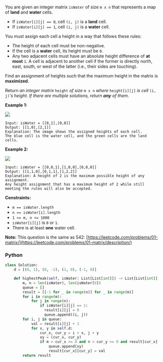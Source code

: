 You are given an integer matrix  `isWater`  of size  `m x n`  that represents a map of  **land**  and  **water**  cells.

- If  `isWater[i][j] == 0`, cell  `(i, j)`  is a  **land**  cell.
- If  `isWater[i][j] == 1`, cell  `(i, j)`  is a  **water**  cell.

You must assign each cell a height in a way that follows these rules:

- The height of each cell must be non-negative.
- If the cell is a  **water**  cell, its height must be  `0`.
- Any two adjacent cells must have an absolute height difference of  **at most**  `1`. A cell is adjacent to another
  cell if the former is directly north, east, south, or west of the latter (i.e., their sides are touching).

Find an assignment of heights such that the maximum height in the matrix is  **maximized**.

Return  _an integer matrix_ `height` _of size_ `m x n` _where_ `height[i][j]` _is cell_ `(i, j)`_'s height. If there are
multiple solutions, return  **any**  of them_.

**Example 1:**

**![](https://assets.leetcode.com/uploads/2021/01/10/screenshot-2021-01-11-at-82045-am.png)**

```
Input: isWater = [[0,1],[0,0]]
Output: [[1,0],[2,1]]
Explanation: The image shows the assigned heights of each cell.
The blue cell is the water cell, and the green cells are the land cells.
```

**Example 2:**

**![](https://assets.leetcode.com/uploads/2021/01/10/screenshot-2021-01-11-at-82050-am.png)**

```
Input: isWater = [[0,0,1],[1,0,0],[0,0,0]]
Output: [[1,1,0],[0,1,1],[1,2,2]]
Explanation: A height of 2 is the maximum possible height of any assignment.
Any height assignment that has a maximum height of 2 while still meeting the rules will also be accepted.
```

**Constraints:**

- `m == isWater.length`
- `n == isWater[i].length`
- `1 <= m, n <= 1000`
- `isWater[i][j]`  is  `0`  or  `1`.
- There is at least  **one**  water cell.

**Note:**  This question is the same as
542:  [https://leetcode.com/problems/01-matrix/](https://leetcode.com/problems/01-matrix/description/)

### Python

```py
class Solution:
    d = [(0, 1), (0, -1), (1, 0), (-1, 0)]

    def highestPeak(self, isWater: List[List[int]]) -> List[List[int]]:
        m, n = len(isWater), len(isWater[0])
        queue = []
        result = [[-1 for _ in range(n)] for _ in range(m)]
        for i in range(m):
            for j in range(n):
                if isWater[i][j] == 1:
                  result[i][j] = 0
                  queue.append((i, j))
        for i, j in queue:
            val = result[i][j] + 1
            for x, y in self.d:
                cur_x, cur_y = i + x, j + y
                xy = (cur_x, cur_y)
                if m > cur_x >= 0 and n > cur_y >= 0 and result[cur_x][cur_y] == -1:
                    queue.append(xy)
                    result[cur_x][cur_y] = val
        return result
```